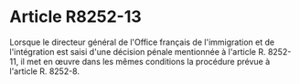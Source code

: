 # Article R8252-13

Lorsque le directeur général de l'Office français de l'immigration et de l'intégration est saisi d'une décision pénale mentionnée à l'article R. 8252-11, il met en œuvre dans les mêmes conditions la procédure prévue à l'article R. 8252-8.